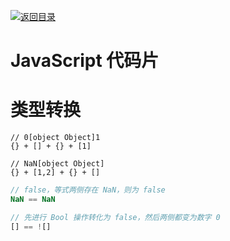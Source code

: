 [![返回目录](https://parg.co/UCb)](https://github.com/wx-chevalier/Awesome-CheatSheets)

# JavaScript 代码片

# 类型转换

```
// 0[object Object]1
{} + [] + {} + [1]

// NaN[object Object]
{} + [1,2] + {} + []
```

```js
// false，等式两侧存在 NaN，则为 false
NaN == NaN

// 先进行 Bool 操作转化为 false，然后两侧都变为数字 0
[] == ![]
```
